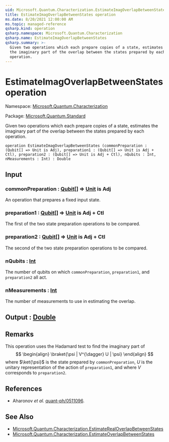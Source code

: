 ```yaml
---
uid: Microsoft.Quantum.Characterization.EstimateImagOverlapBetweenStates
title: EstimateImagOverlapBetweenStates operation
ms.date: 8/20/2021 12:00:00 AM
ms.topic: managed-reference
qsharp.kind: operation
qsharp.namespace: Microsoft.Quantum.Characterization
qsharp.name: EstimateImagOverlapBetweenStates
qsharp.summary: >-
  Given two operations which each prepare copies of a state, estimates
  the imaginary part of the overlap between the states prepared by each
  operation.
---
```


# EstimateImagOverlapBetweenStates operation

Namespace: [Microsoft.Quantum.Characterization](xref:Microsoft.Quantum.Characterization)

Package: [Microsoft.Quantum.Standard](https://nuget.org/packages/Microsoft.Quantum.Standard)


Given two operations which each prepare copies of a state, estimatesthe imaginary part of the overlap between the states prepared by eachoperation.

```qsharp
operation EstimateImagOverlapBetweenStates (commonPreparation : (Qubit[] => Unit is Adj), preparation1 : (Qubit[] => Unit is Adj + Ctl), preparation2 : (Qubit[] => Unit is Adj + Ctl), nQubits : Int, nMeasurements : Int) : Double
```


## Input

### commonPreparation : [Qubit](xref:microsoft.quantum.qsharp.valueliterals#qubit-literals)[] => [Unit](xref:microsoft.quantum.qsharp.valueliterals#unit-literal)  is Adj

An operation that prepares a fixed input state.


### preparation1 : [Qubit](xref:microsoft.quantum.qsharp.valueliterals#qubit-literals)[] => [Unit](xref:microsoft.quantum.qsharp.valueliterals#unit-literal)  is Adj + Ctl

The first of the two state preparation operations to be compared.


### preparation2 : [Qubit](xref:microsoft.quantum.qsharp.valueliterals#qubit-literals)[] => [Unit](xref:microsoft.quantum.qsharp.valueliterals#unit-literal)  is Adj + Ctl

The second of the two state preparation operations to be compared.


### nQubits : [Int](xref:microsoft.quantum.qsharp.valueliterals#int-literals)

The number of qubits on which `commonPreparation`, `preparation1`, and`preparation2` all act.


### nMeasurements : [Int](xref:microsoft.quantum.qsharp.valueliterals#int-literals)

The number of measurements to use in estimating the overlap.



## Output : [Double](xref:microsoft.quantum.qsharp.valueliterals#double-literals)



## Remarks

This operation uses the Hadamard test to find the imaginary part of$$\begin{align}\braket{\psi | V^{\dagger} U | \psi}\end{align}$$where $\ket{\psi}$ is the state prepared by `commonPreparation`,$U$ is the unitary representation of the action of `preparation1`,and where $V$ corresponds to `preparation2`.

## References

- Aharonov *et al.* [quant-ph/0511096](https://arxiv.org/abs/quant-ph/0511096).

## See Also

- [Microsoft.Quantum.Characterization.EstimateRealOverlapBetweenStates](xref:Microsoft.Quantum.Characterization.EstimateRealOverlapBetweenStates)
- [Microsoft.Quantum.Characterization.EstimateOverlapBetweenStates](xref:Microsoft.Quantum.Characterization.EstimateOverlapBetweenStates)